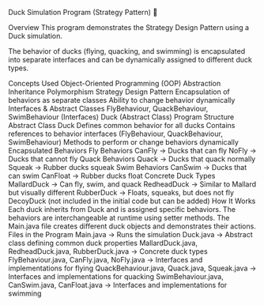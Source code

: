 Duck Simulation Program (Strategy Pattern) 🦆

Overview
This program demonstrates the Strategy Design Pattern using a Duck simulation.

The behavior of ducks (flying, quacking, and swimming) is encapsulated into separate interfaces and can be dynamically assigned to different duck types.

Concepts Used
Object-Oriented Programming (OOP)
Abstraction
Inheritance
Polymorphism
Strategy Design Pattern
Encapsulation of behaviors as separate classes
Ability to change behavior dynamically
Interfaces & Abstract Classes
FlyBehaviour, QuackBehaviour, SwimBehaviour (Interfaces)
Duck (Abstract Class)
Program Structure
Abstract Class Duck
Defines common behavior for all ducks
Contains references to behavior interfaces (FlyBehaviour, QuackBehaviour, SwimBehaviour)
Methods to perform or change behaviors dynamically
Encapsulated Behaviors
Fly Behaviors
CanFly → Ducks that can fly
NoFly → Ducks that cannot fly
Quack Behaviors
Quack → Ducks that quack normally
Squeak → Rubber ducks squeak
Swim Behaviors
CanSwim → Ducks that can swim
CanFloat → Rubber ducks float
Concrete Duck Types
MallardDuck → Can fly, swim, and quack
RedheadDuck → Similar to Mallard but visually different
RubberDuck → Floats, squeaks, but does not fly
DecoyDuck (not included in the initial code but can be added)
How It Works
Each duck inherits from Duck and is assigned specific behaviors.
The behaviors are interchangeable at runtime using setter methods.
The Main.java file creates different duck objects and demonstrates their actions.
Files in the Program
Main.java → Runs the simulation
Duck.java → Abstract class defining common duck properties
MallardDuck.java, RedheadDuck.java, RubberDuck.java → Concrete duck types
FlyBehaviour.java, CanFly.java, NoFly.java → Interfaces and implementations for flying
QuackBehaviour.java, Quack.java, Squeak.java → Interfaces and implementations for quacking
SwimBehaviour.java, CanSwim.java, CanFloat.java → Interfaces and implementations for swimming
